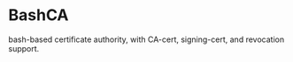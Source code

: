 BashCA
======

bash-based certificate authority, with CA-cert, signing-cert, and revocation support.
